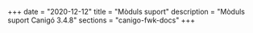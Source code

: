 +++
date        = "2020-12-12"
title       = "Mòduls suport"
description = "Mòduls suport Canigó 3.4.8"
sections    = "canigo-fwk-docs"
+++